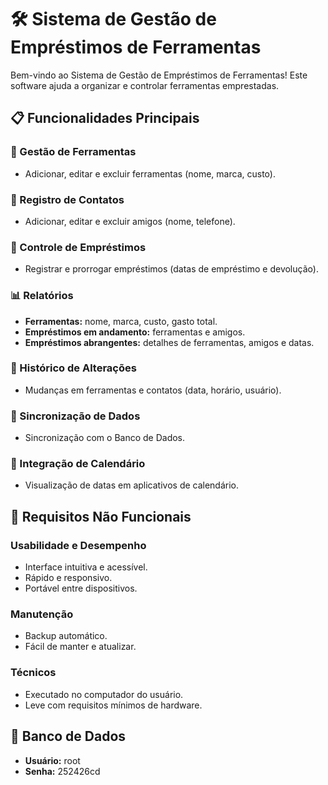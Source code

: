# 🛠️ Sistema de Gestão de Empréstimos de Ferramentas

Bem-vindo ao Sistema de Gestão de Empréstimos de Ferramentas! Este software ajuda a organizar e controlar ferramentas emprestadas.

## 📋 Funcionalidades Principais

### 🧰 Gestão de Ferramentas
- Adicionar, editar e excluir ferramentas (nome, marca, custo).

### 📇 Registro de Contatos
- Adicionar, editar e excluir amigos (nome, telefone).

### 🔄 Controle de Empréstimos
- Registrar e prorrogar empréstimos (datas de empréstimo e devolução).

### 📊 Relatórios
- **Ferramentas:** nome, marca, custo, gasto total.
- **Empréstimos em andamento:** ferramentas e amigos.
- **Empréstimos abrangentes:** detalhes de ferramentas, amigos e datas.

### 📝 Histórico de Alterações
- Mudanças em ferramentas e contatos (data, horário, usuário).

### 🔄 Sincronização de Dados
- Sincronização com o Banco de Dados.

### 📅 Integração de Calendário
- Visualização de datas em aplicativos de calendário.

## 🔧 Requisitos Não Funcionais

### Usabilidade e Desempenho
- Interface intuitiva e acessível.
- Rápido e responsivo.
- Portável entre dispositivos.

### Manutenção
- Backup automático.
- Fácil de manter e atualizar.

### Técnicos
- Executado no computador do usuário.
- Leve com requisitos mínimos de hardware.

## 💾 Banco de Dados

- **Usuário:** root
- **Senha:** 252426cd

